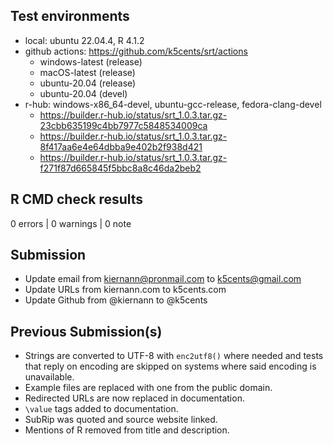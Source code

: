 ## Test environments

* local: ubuntu 22.04.4, R 4.1.2
* github actions: <https://github.com/k5cents/srt/actions>
  * windows-latest (release) 
  * macOS-latest (release)
  * ubuntu-20.04 (release)
  * ubuntu-20.04 (devel)
* r-hub: windows-x86_64-devel, ubuntu-gcc-release, fedora-clang-devel
  * <https://builder.r-hub.io/status/srt_1.0.3.tar.gz-23cbb635199c4bb7977c5848534009ca>
  * <https://builder.r-hub.io/status/srt_1.0.3.tar.gz-8f417aa6e4e64dbba9e402b2f938d421>
  * <https://builder.r-hub.io/status/srt_1.0.3.tar.gz-f271f87d665845f5bbc8a8c46da2beb2>

## R CMD check results

0 errors | 0 warnings | 0 note

## Submission

* Update email from kiernann@pronmail.com to k5cents@gmail.com
* Update URLs from kiernann.com to k5cents.com
* Update Github from @kiernann to @k5cents

## Previous Submission(s)

* Strings are converted to UTF-8 with `enc2utf8()` where needed and tests that
  reply on encoding are skipped on systems where said encoding is unavailable.
* Example files are replaced with one from the public domain.
* Redirected URLs are now replaced in documentation.
* `\value` tags added to documentation.
* SubRip was quoted and source website linked.
* Mentions of R removed from title and description.
